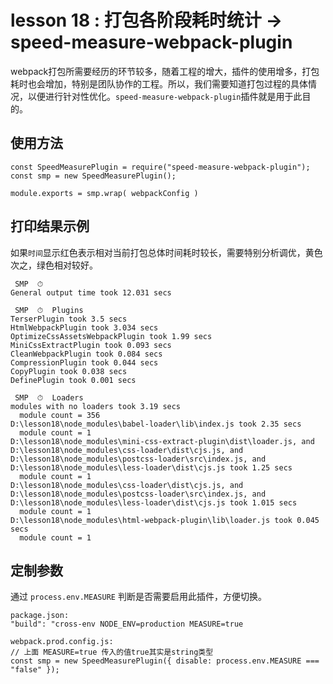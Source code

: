 # lesson 18 : 打包各阶段耗时统计 -> speed-measure-webpack-plugin

webpack打包所需要经历的环节较多，随着工程的增大，插件的使用增多，打包耗时也会增加，特别是团队协作的工程。所以，我们需要知道打包过程的具体情况，以便进行针对性优化。`speed-measure-webpack-plugin`插件就是用于此目的。

## 使用方法

```
const SpeedMeasurePlugin = require("speed-measure-webpack-plugin");
const smp = new SpeedMeasurePlugin();

module.exports = smp.wrap( webpackConfig )
```

## 打印结果示例

如果`时间`显示红色表示相对当前打包总体时间耗时较长，需要特别分析调优，黄色次之，绿色相对较好。

```
 SMP  ⏱  
General output time took 12.031 secs

 SMP  ⏱  Plugins
TerserPlugin took 3.5 secs
HtmlWebpackPlugin took 3.034 secs
OptimizeCssAssetsWebpackPlugin took 1.99 secs
MiniCssExtractPlugin took 0.093 secs
CleanWebpackPlugin took 0.084 secs
CompressionPlugin took 0.044 secs
CopyPlugin took 0.038 secs
DefinePlugin took 0.001 secs

 SMP  ⏱  Loaders
modules with no loaders took 3.19 secs
  module count = 356
D:\lesson18\node_modules\babel-loader\lib\index.js took 2.35 secs
  module count = 1
D:\lesson18\node_modules\mini-css-extract-plugin\dist\loader.js, and 
D:\lesson18\node_modules\css-loader\dist\cjs.js, and 
D:\lesson18\node_modules\postcss-loader\src\index.js, and 
D:\lesson18\node_modules\less-loader\dist\cjs.js took 1.25 secs
  module count = 1
D:\lesson18\node_modules\css-loader\dist\cjs.js, and 
D:\lesson18\node_modules\postcss-loader\src\index.js, and 
D:\lesson18\node_modules\less-loader\dist\cjs.js took 1.015 secs
  module count = 1
D:\lesson18\node_modules\html-webpack-plugin\lib\loader.js took 0.045 secs
  module count = 1
```

## 定制参数

通过 `process.env.MEASURE` 判断是否需要启用此插件，方便切换。

```
package.json: 
"build": "cross-env NODE_ENV=production MEASURE=true 

webpack.prod.config.js:
// 上面 MEASURE=true 传入的值true其实是string类型
const smp = new SpeedMeasurePlugin({ disable: process.env.MEASURE === "false" });
```